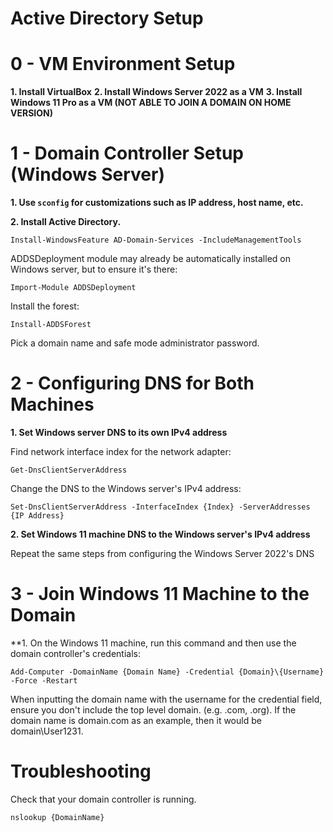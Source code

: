 # Active Directory Setup

# 0 - VM Environment Setup

**1. Install VirtualBox**
**2. Install Windows Server 2022 as a VM**
**3. Install Windows 11 Pro as a VM (NOT ABLE TO JOIN A DOMAIN ON HOME VERSION)**

# 1 - Domain Controller Setup (Windows Server)

**1. Use `sconfig` for customizations such as IP address, host name, etc.**

**2. Install Active Directory.**
```shell
Install-WindowsFeature AD-Domain-Services -IncludeManagementTools
```

ADDSDeployment module may already be automatically installed on Windows server, but to ensure it's there:
```shell
Import-Module ADDSDeployment
```

Install the forest:
```shell
Install-ADDSForest
```

Pick a domain name and safe mode administrator password.

# 2 - Configuring DNS for Both Machines

**1. Set Windows server DNS to its own IPv4 address**

Find network interface index for the network adapter:
```shell
Get-DnsClientServerAddress
```

Change the DNS to the Windows server's IPv4 address:
```shell
Set-DnsClientServerAddress -InterfaceIndex {Index} -ServerAddresses {IP Address}
```

**2. Set Windows 11 machine DNS to the Windows server's IPv4 address**

Repeat the same steps from configuring the Windows Server 2022's DNS

# 3 - Join Windows 11 Machine to the Domain

**1. On the Windows 11 machine, run this command and then use the domain controller's credentials:
```shell
Add-Computer -DomainName {Domain Name} -Credential {Domain}\{Username} -Force -Restart
```
When inputting the domain name with the username for the credential field, ensure you don't include the top level domain. (e.g. .com, .org). If the domain name is domain.com as an example, then it would be domain\User1231.

# Troubleshooting

Check that your domain controller is running.
```shell
nslookup {DomainName}
```

